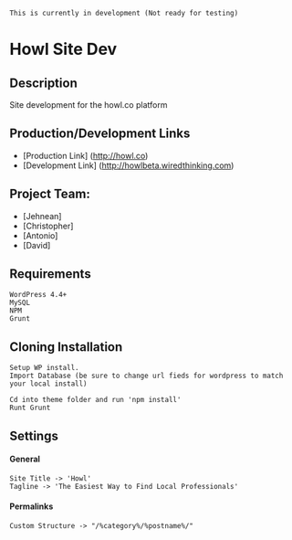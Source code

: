 ```
This is currently in development (Not ready for testing)
```

# Howl Site Dev


## Description

Site development for the howl.co platform

## Production/Development Links

* [Production Link] (http://howl.co)
* [Development Link] (http://howlbeta.wiredthinking.com)


## Project Team:

* [Jehnean]
* [Christopher]
* [Antonio]
* [David]

## Requirements
```
WordPress 4.4+
MySQL
NPM
Grunt
```
## Cloning Installation
```
Setup WP install. 
Import Database (be sure to change url fieds for wordpress to match your local install)

Cd into theme folder and run 'npm install'
Runt Grunt
```

## Settings


#### General  
```
Site Title -> 'Howl'
Tagline -> 'The Easiest Way to Find Local Professionals'
```
#### Permalinks
```
Custom Structure -> "/%category%/%postname%/"
```
